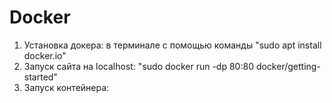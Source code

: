 # Docker

1. Установка докера: в терминале с помощью команды "sudo apt install docker.io"
2. Запуск сайта на localhost: "sudo docker run -dp 80:80 docker/getting-started"
3. Запуск контейнера:
